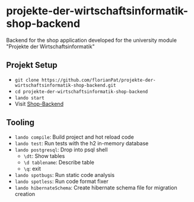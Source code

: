 # projekte-der-wirtschaftsinformatik-shop-backend
Backend for the shop application developed for the university module "Projekte der Wirtschaftsinformatik"

## Projekt Setup
- `git clone https://github.com/florianPat/projekte-der-wirtschaftsinformatik-shop-backend.git`
- `cd projekte-der-wirtschaftsinformatik-shop-backend`
- `lando start`
- Visit [Shop-Backend](http://pdw-shop-backend.lndo.site:8080/api/greeting)

## Tooling
- `lando compile`: Build project and hot reload code
- `lando test`: Run tests with the h2 in-memory database
- `lando postgresql`: Drop into psql shell
    - `\dt`: Show tables
    - `\d tablename`: Describe table
    - `\q`: exit
- `lando spotbugs`: Run static code analysis
- `lando spotless`: Run code format fixer
- `lando hibernateSchema`: Create hibernate schema file for migration creation
